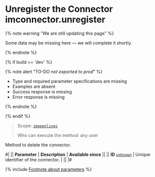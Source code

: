 # Unregister the Connector imconnector.unregister

{% note warning "We are still updating this page" %}

Some data may be missing here — we will complete it shortly.

{% endnote %}

{% if build == 'dev' %}

{% note alert "TO-DO _not exported to prod_" %}

- Type and required parameter specifications are missing
- Examples are absent
- Success response is missing
- Error response is missing
  
{% endnote %}

{% endif %}

> Scope: [`imopenlines`](../../scopes/permissions.md)
>
> Who can execute the method: any user

Method to delete the connector.

#|
|| **Parameter** | **Description** | **Available since** ||
|| **ID**
[`unknown`](../../data-types.md) | Unique identifier of the connector. | ||
|#

{% include [Footnote about parameters](../../../_includes/required.md) %}